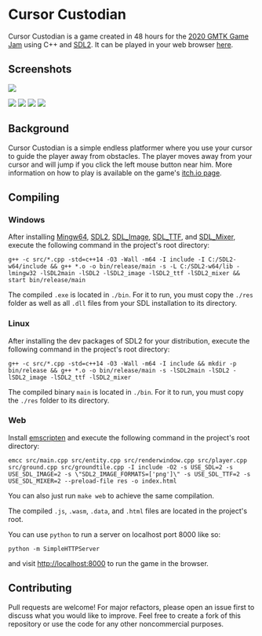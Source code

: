 # Cursor Custodian

Cursor Custodian is a game created in 48 hours for the [2020 GMTK Game Jam](https://itch.io/jam/gmtk-2020) using C++ and [SDL2](https://www.libsdl.org/). It can be played in your web browser [here](https://polymars.itch.io/cursor-custodian).
## Screenshots
![](https://img.itch.zone/aW1hZ2UvNzAwMzMzLzM4NzgxNjkuZ2lm/347x500/fqtnfO.gif) 

![](https://img.itch.zone/aW1hZ2UvNzAwMzMzLzM4NjIyOTgucG5n/347x500/9sZ24Q.png) ![](https://img.itch.zone/aW1hZ2UvNzAwMzMzLzM4NjIyOTkucG5n/347x500/qe2Eg7.png) ![](https://img.itch.zone/aW1hZ2UvNzAwMzMzLzM4NjIzMjAucG5n/347x500/yZPiM2.png) ![](https://img.itch.zone/aW1hZ2UvNzAwMzMzLzM4NjIzMjIucG5n/347x500/c6hUSn.png)


## Background
Cursor Custodian is a simple endless platformer where you use your cursor to guide the player away from obstacles. The player moves away from your cursor and will jump if you click the left mouse button near him. More information on how to play is available on the game's [itch.io page](https://polymars.itch.io/cursor-custodian).

## Compiling
### Windows
After installing [Mingw64](https://sourceforge.net/projects/mingw-w64/files/Toolchains%20targetting%20Win64/Personal%20Builds/mingw-builds/8.1.0/threads-win32/seh/x86_64-8.1.0-release-win32-seh-rt_v6-rev0.7z/download), [SDL2](https://www.libsdl.org/download-2.0.php), [SDL_Image](https://www.libsdl.org/projects/SDL_image/), [SDL_TTF](https://www.libsdl.org/projects/SDL_ttf/), and [SDL_Mixer](https://www.libsdl.org/projects/SDL_mixer/), execute the following command in the project's root directory:
```
g++ -c src/*.cpp -std=c++14 -O3 -Wall -m64 -I include -I C:/SDL2-w64/include && g++ *.o -o bin/release/main -s -L C:/SDL2-w64/lib -lmingw32 -lSDL2main -lSDL2 -lSDL2_image -lSDL2_ttf -lSDL2_mixer && start bin/release/main
```
The compiled ``.exe`` is located in ``./bin``. For it to run, you must copy the ``./res`` folder as well as all ``.dll`` files from your SDL installation to its directory.
### Linux
After installing the dev packages of SDL2 for your distribution, execute the following command in the project's root directory:
```
g++ -c src/*.cpp -std=c++14 -O3 -Wall -m64 -I include && mkdir -p bin/release && g++ *.o -o bin/release/main -s -lSDL2main -lSDL2 -lSDL2_image -lSDL2_ttf -lSDL2_mixer
```
The compiled binary ``main`` is located in ``./bin``. For it to run, you must copy the ``./res`` folder to its directory.

### Web
Install [emscripten](https://emscripten.org/docs/getting_started/downloads.html) and execute the following command in the project's root directory:
```
emcc src/main.cpp src/entity.cpp src/renderwindow.cpp src/player.cpp src/ground.cpp src/groundtile.cpp -I include -O2 -s USE_SDL=2 -s USE_SDL_IMAGE=2 -s \"SDL2_IMAGE_FORMATS=['png']\" -s USE_SDL_TTF=2 -s USE_SDL_MIXER=2 --preload-file res -o index.html
```

You can also just run `make web` to achieve the same compilation.

The compiled ``.js``, ``.wasm``, ``.data``, and ``.html`` files are located in the project's root.

You can use `python` to run a server on localhost port 8000 like so:

```
python -m SimpleHTTPServer
```

and visit [http://localhost:8000](http://localhost:8000) to run the game in the browser.


## Contributing
Pull requests are welcome! For major refactors, please open an issue first to discuss what you would like to improve. Feel free to create a fork of this repository or use the code for any other noncommercial purposes.
